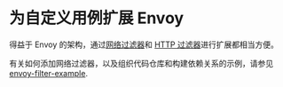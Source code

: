 # 为自定义用例扩展 Envoy

得益于 Envoy 的架构，通过[网络过滤器](../intro/arch_overview/network_filters.md#arch-overview-network-filters)和 [HTTP 过滤器](../intro/arch_overview/http_filters.md#arch-overview-http-filters)进行扩展都相当方便。

有关如何添加网络过滤器，以及组织代码仓库和构建依赖关系的示例，请参见 [envoy-filter-example]((https://github.com/envoyproxy/envoy-filter-example)).
